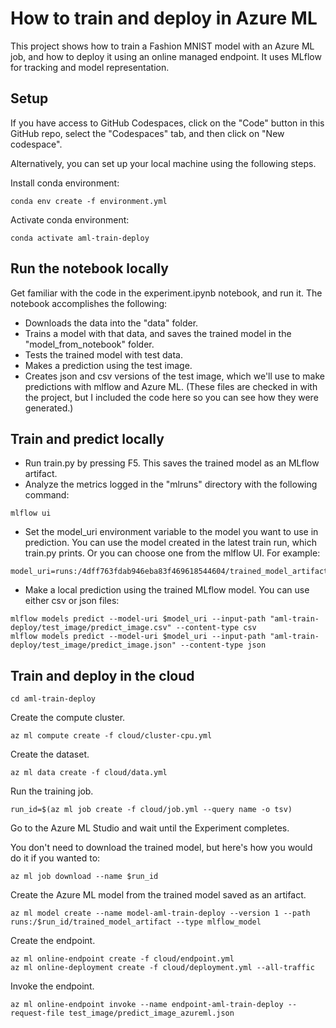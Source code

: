 # How to train and deploy in Azure ML

This project shows how to train a Fashion MNIST model with an Azure ML job, and how to deploy it using an online managed endpoint. It uses MLflow for tracking and model representation.


## Setup

If you have access to GitHub Codespaces, click on the "Code" button in this GitHub repo, select the "Codespaces" tab, and then click on "New codespace".

Alternatively, you can set up your local machine using the following steps.

Install conda environment:

```
conda env create -f environment.yml
```

Activate conda environment:

```
conda activate aml-train-deploy
```


## Run the notebook locally

Get familiar with the code in the experiment.ipynb notebook, and run it. The notebook accomplishes the following:
* Downloads the data into the "data" folder.
* Trains a model with that data, and saves the trained model in the "model_from_notebook" folder.
* Tests the trained model with test data.
* Makes a prediction using the test image.
* Creates json and csv versions of the test image, which we'll use to make predictions with mlflow and Azure ML. (These files are checked in with the project, but I included the code here so you can see how they were generated.)
 

## Train and predict locally

* Run train.py by pressing F5. This saves the trained model as an MLflow artifact.
* Analyze the metrics logged in the "mlruns" directory with the following command:

```
mlflow ui
```

* Set the model_uri environment variable to the model you want to use in prediction. You can use the model created in the latest train run, which train.py prints. Or you can choose one from the mlflow UI. For example:

```
model_uri=runs:/4dff763fdab946eba83f469618544604/trained_model_artifact
```

* Make a local prediction using the trained MLflow model. You can use either csv or json files:

```
mlflow models predict --model-uri $model_uri --input-path "aml-train-deploy/test_image/predict_image.csv" --content-type csv
mlflow models predict --model-uri $model_uri --input-path "aml-train-deploy/test_image/predict_image.json" --content-type json
```


## Train and deploy in the cloud

```
cd aml-train-deploy
```

Create the compute cluster.

```
az ml compute create -f cloud/cluster-cpu.yml 
```

Create the dataset.

```
az ml data create -f cloud/data.yml 
```

Run the training job.

```
run_id=$(az ml job create -f cloud/job.yml --query name -o tsv)
```

Go to the Azure ML Studio and wait until the Experiment completes.

You don't need to download the trained model, but here's how you would do it if you wanted to:

```
az ml job download --name $run_id
```

Create the Azure ML model from the trained model saved as an artifact.

```
az ml model create --name model-aml-train-deploy --version 1 --path runs:/$run_id/trained_model_artifact --type mlflow_model
```

Create the endpoint.

```
az ml online-endpoint create -f cloud/endpoint.yml
az ml online-deployment create -f cloud/deployment.yml --all-traffic
```

Invoke the endpoint.

```
az ml online-endpoint invoke --name endpoint-aml-train-deploy --request-file test_image/predict_image_azureml.json
```